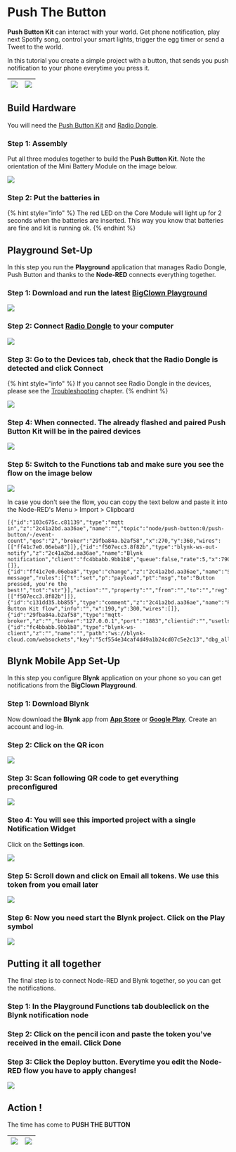 # Push The Button

**Push Button Kit** can interact with your world. Get phone notification, play next Spotify song, control your smart lights, trigger the egg timer or send a Tweet to the world.

In this tutorial you create a simple project with a button, that sends you push notification to your phone everytime you press it.

| ![](../.gitbook/assets/_projects_push-the-button_button-garage.jpg) | ![](../.gitbook/assets/_projects_push-the-button_button-dining-table.jpg) |
| :--- | :--- |


## Build Hardware

You will need the [Push Button Kit](https://shop.bigclown.com/push-button-kit) and [Radio Dongle](https://shop.bigclown.com/radio-dongle).

### Step 1: Assembly

Put all three modules together to build the **Push Button Kit**. Note the orientation of the Mini Battery Module on the image below.

![](../.gitbook/assets/_projects_push-the-button_mini-battery-module-orientation.png)

### Step 2: Put the batteries in

{% hint style="info" %}
The red LED on the Core Module will light up for 2 seconds when the batteries are inserted. This way you know that batteries are fine and kit is running ok.
{% endhint %}

## Playground Set-Up

In this step you run the **Playground** application that manages Radio Dongle, Push Button and thanks to the **Node-RED** connects everything together.

### Step 1: Download and run the latest [**BigClown Playground**](https://github.com/bigclownlabs/bch-playground/releases/latest)

![](../.gitbook/assets/_projects_push-the-button_playground-logo.png)

### **Step 2:** Connect [Radio Dongle](https://shop.bigclown.com/radio-dongle) to your computer

![](../.gitbook/assets/_projects_push-the-button_connect-usb-dongle.png)

### Step 3: Go to the **Devices** tab, check that the Radio Dongle is detected and click **Connect**

{% hint style="info" %}
If you cannot see Radio Dongle in the devices, please see the [Troubleshooting](https://www.bigclown.com/doc/projects/push-the-button/#troubleshooting) chapter.
{% endhint %}

![](../.gitbook/assets/_projects_push-the-button_playground-devices-connect.png)

### **Step 4:** When connected. The already flashed and paired Push Button Kit will be in the paired devices

![](../.gitbook/assets/_projects_push-the-button_playground-devices-connected.png)

### Step 5: Switch to the **Functions** tab and make sure you see the flow on the image below

![](../.gitbook/assets/_projects_push-the-button_node-red-flow.png)

In case you don't see the flow, you can copy the text below and paste it into the Node-RED's Menu &gt; Import &gt; Clipboard

```text
[{"id":"103c675c.c81139","type":"mqtt in","z":"2c41a2bd.aa36ae","name":"","topic":"node/push-button:0/push-button/-/event-count","qos":"2","broker":"29fba84a.b2af58","x":270,"y":360,"wires":[["ff41c7e0.06eba8"]]},{"id":"f507ecc3.8f82b","type":"blynk-ws-out-notify","z":"2c41a2bd.aa36ae","name":"Blynk notification","client":"fc4bbabb.9bb1b8","queue":false,"rate":5,"x":790,"y":360,"wires":[]},{"id":"ff41c7e0.06eba8","type":"change","z":"2c41a2bd.aa36ae","name":"Set message","rules":[{"t":"set","p":"payload","pt":"msg","to":"Button pressed, you're the best!","tot":"str"}],"action":"","property":"","from":"","to":"","reg":false,"x":570,"y":360,"wires":[["f507ecc3.8f82b"]]},{"id":"c131dd35.bb855","type":"comment","z":"2c41a2bd.aa36ae","name":"Push Button Kit flow","info":"","x":190,"y":300,"wires":[]},{"id":"29fba84a.b2af58","type":"mqtt-broker","z":"","broker":"127.0.0.1","port":"1883","clientid":"","usetls":false,"compatmode":true,"keepalive":"60","cleansession":true,"birthTopic":"","birthQos":"0","birthPayload":"","willTopic":"","willQos":"0","willPayload":""},{"id":"fc4bbabb.9bb1b8","type":"blynk-ws-client","z":"","name":"","path":"ws://blynk-cloud.com/websockets","key":"5cf554e34caf4d49a1b24cd07c5e2c13","dbg_all":false,"dbg_read":false,"dbg_write":false,"dbg_notify":false,"dbg_mail":false,"dbg_prop":false,"dbg_sync":false,"dbg_bridge":false,"dbg_low":false,"dbg_pins":"","multi_cmd":false,"proxy_type":"no","proxy_url":""}]
```

## Blynk Mobile App Set-Up

In this step you configure **Blynk** application on your phone so you can get notifications from the **BigClown Playground**.

### Step 1: Download Blynk

Now download the **Blynk** app from [**App Store**](https://itunes.apple.com/us/app/blynk-iot-for-arduino-esp32/id808760481?mt=8) or [**Google Play**](https://play.google.com/store/apps/details?id=cc.blynk&hl=en). Create an account and log-in.

### Step 2: Click on the **QR icon**

![](../.gitbook/assets/_projects_push-the-button_blynk-copy.png)

### **Step 3:** Scan following QR code to get everything preconfigured

![](../.gitbook/assets/_projects_push-the-button_blynk-qr-code-push.button-kit.png)

### Steo 4: You will see this imported **project** with a single **Notification Widget**

Click on the **Settings icon**.

![](../.gitbook/assets/_projects_push-the-button_blynk-config.png)

### **Step 5:** Scroll down and click on **Email all** tokens. We use this token from you email later

![](../.gitbook/assets/_projects_push-the-button_blynk-token.png)

### Step 6: Now you need start the Blynk project. Click on the **Play** symbol

![](../.gitbook/assets/_projects_push-the-button_blynk-play.png)

## Putting it all together

The final step is to connect Node-RED and Blynk together, so you can get the notifications.

### Step 1: In the **Playground** **Functions** tab doubleclick on the **Blynk notification** node

### Step 2: Click on the **pencil icon** and paste the token you've received in the email. Click **Done**

### **Step 3:** Click the **Deploy** button. Everytime you edit the Node-RED flow you have to apply changes!

![](../.gitbook/assets/_projects_push-the-button_node-red-token.png)

## Action !

The time has come to **PUSH THE BUTTON**

| ![](../.gitbook/assets/_projects_push-the-button_push-the-button.png) | ![](../.gitbook/assets/_projects_push-the-button_push-the-button.png) |
| :--- | :--- |
